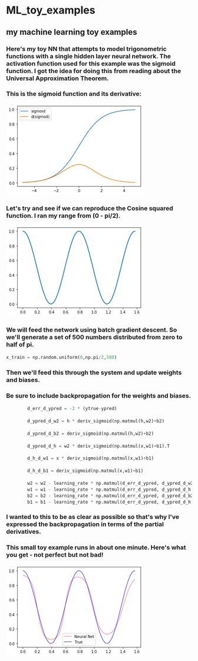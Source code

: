 # ML_toy_examples
## my machine learning toy examples

### Here's my toy NN that attempts to model trigonometric functions with a single hidden layer neural network.  The activation function used for this example was the sigmoid function.  I got the idea for doing this from reading about the Universal Approximation Theorem.

### This is the sigmoid function and its derivative:

![sigmoid](https://github.com/cjsutton77/ML_toy_examples/blob/master/Unknown-2.png)

### Let's try and see if we can reproduce the Cosine squared function.  I ran my range from (0 - pi/2).

![What we want to model](https://github.com/cjsutton77/ML_toy_examples/blob/master/Unknown.png)

### We will feed the network using batch gradient descent.  So we'll generate a set of 500 numbers distributed from zero to half of pi.  

```python
x_train = np.random.uniform(0,np.pi/2,500)
```

### Then we'll feed this through the system and update weights and biases.

### Be sure to include backpropagation for the weights and biases.

```python
        d_err_d_ypred = -2 * (ytrue-ypred)

        d_ypred_d_w2 = h * deriv_sigmoid(np.matmul(h,w2)+b2)

        d_ypred_d_b2 = deriv_sigmoid(np.matmul(h,w2)+b2)

        d_ypred_d_h = w2 * deriv_sigmoid(np.matmul(x,w1)+b1).T

        d_h_d_w1 = x * deriv_sigmoid(np.matmul(x,w1)+b1)

        d_h_d_b1 = deriv_sigmoid(np.matmul(x,w1)+b1)

        w2 = w2 - learning_rate * np.matmul(d_err_d_ypred, d_ypred_d_w2).T
        w1 = w1 - learning_rate * np.matmul(d_err_d_ypred, d_ypred_d_h.T) * d_h_d_w1
        b2 = b2 - learning_rate * np.matmul(d_err_d_ypred, d_ypred_d_b2)
        b1 = b1 - learning_rate * np.matmul(d_err_d_ypred, d_ypred_d_h.T) * d_h_d_b1
```

### I wanted to this to be as clear as possible so that's why I've expressed the backpropagation in terms of the partial derivatives.

### This small toy example runs in about one minute.  Here's what you get - not perfect but not bad!

![meh](https://github.com/cjsutton77/ML_toy_examples/blob/master/Unknown-4.png)

